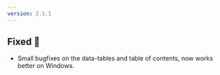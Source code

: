 ```yaml
---
version: 2.1.1
---
```


## Fixed 🐞
- Small bugfixes on the data-tables and table of contents, now works better on Windows.